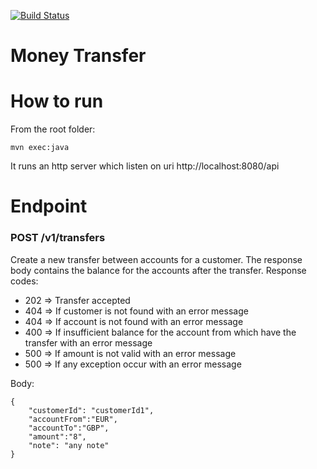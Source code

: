 [![Build Status](https://travis-ci.org/dlucia/moneytransfer.svg?branch=master)](https://travis-ci.org/dlucia/moneytransfer)
# Money Transfer

# How to run

From the root folder:
```
mvn exec:java
```

It runs an http server which listen on uri http://localhost:8080/api

# Endpoint

### POST /v1/transfers
Create a new transfer between accounts for a customer. The response body contains the balance for the accounts after the transfer.
Response codes:
* 202 =\> Transfer accepted
* 404 =\> If customer is not found with an error message
* 404 =\> If account is not found with an error message
* 400 =\> If insufficient balance for the account from which have the transfer with an error message
* 500 =\> If amount is not valid with an error message
* 500 =\> If any exception occur with an error message

Body:
```
{
	"customerId": "customerId1",
	"accountFrom":"EUR",
	"accountTo":"GBP",
	"amount":"8",
	"note": "any note"
}
```